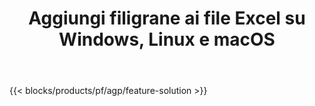 ﻿---
title: Aggiungi filigrane ai file Excel su Windows, Linux e macOS 
url: /it/watermark
description: App e API gratuite per aggiungere filigrane di immagini o testo su file XLS, XLSX e ODS
---
{{< blocks/products/pf/agp/feature-solution >}} 

